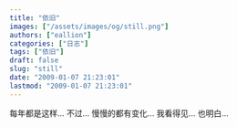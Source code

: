 ```yaml
---
title: "依旧"
images: ["/assets/images/og/still.png"]
authors: ["eallion"]
categories: ["日志"]
tags: ["依旧"]
draft: false
slug: "still"
date: "2009-01-07 21:23:01"
lastmod: "2009-01-07 21:23:01"
---
```


每年都是这样...
不过...
慢慢的都有变化...
我看得见...
也明白...
